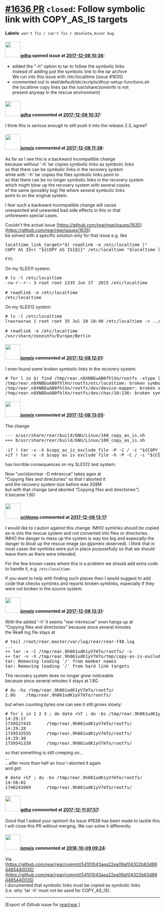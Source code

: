 [\#1636 PR](https://github.com/rear/rear/pull/1636) `closed`: Follow symbolic link with COPY\_AS\_IS targets
============================================================================================================

**Labels**: `won't fix / can't fix / obsolete`, `minor bug`

#### <img src="https://avatars.githubusercontent.com/u/888633?u=cdaeb31efcc0048d3619651aa18dd4b76e636b21&v=4" width="50">[gdha](https://github.com/gdha) opened issue at [2017-12-08 10:36](https://github.com/rear/rear/pull/1636):

-   added the "-h" option to tar to follow the symbolic links  
    instead of adding just the symbolic link to the tar archive  
    We run into this issue with /etc/localtime (issue \#1635)
-   commented out in skel/default/etc/scripts/dhcp-setup-functions.sh  
    the localtime copy lines (as the /usr/share/zoneinfo is not  
    present anyway in the rescue environment)

#### <img src="https://avatars.githubusercontent.com/u/888633?u=cdaeb31efcc0048d3619651aa18dd4b76e636b21&v=4" width="50">[gdha](https://github.com/gdha) commented at [2017-12-08 10:37](https://github.com/rear/rear/pull/1636#issuecomment-350231292):

I think this is serious enough to still push it into the release 2.3,
agree?

#### <img src="https://avatars.githubusercontent.com/u/1788608?u=925fc54e2ce01551392622446ece427f51e2f0ce&v=4" width="50">[jsmeix](https://github.com/jsmeix) commented at [2017-12-08 11:38](https://github.com/rear/rear/pull/1636#issuecomment-350243425):

As far as I see this is a backward incompatible change  
because without '-h' tar copies symbolic links as symbolic links  
so that there can be symbolic links in the recovery system  
while with '-h' tar copies the files symbolic links point to  
so that there can be no longer symbolic links in the recovery system  
which might blow up the recovery system with several copies  
of the same (possibly big) file where several symbolic links  
point to on the original system.

I fear such a backward incompatible change will cause  
unexpected and unwanted bad side effects in this or that  
unforeseen special cases.

Couldn't the actual issue
[https://github.com/rear/rear/issues/1635](https://github.com/rear/rear/issues/1635)  
be solved with a specific solution only for that issue e.g. like

<pre>
localtime_link_target="$( readlink -e /etc/localtime )"
COPY_AS_IS=( "${COPY_AS_IS[@]}" /etc/localtime "$localtime_link_target" )
</pre>

FYI:

On my SLES11 system:

<pre>
# ls -l /etc/localtime
-rw-r--r-- 3 root root 2335 Jun 17  2015 /etc/localtime

# readlink -e /etc/localtime
/etc/localtime
</pre>

On my SLES12 system:

<pre>
# ls -l /etc/localtime
lrwxrwxrwx 1 root root 35 Jul 28 10:40 /etc/localtime -> ../usr/share/zoneinfo/Europe/Berlin

# readlink -e /etc/localtime
/usr/share/zoneinfo/Europe/Berlin
</pre>

#### <img src="https://avatars.githubusercontent.com/u/1788608?u=925fc54e2ce01551392622446ece427f51e2f0ce&v=4" width="50">[jsmeix](https://github.com/jsmeix) commented at [2017-12-08 12:01](https://github.com/rear/rear/pull/1636#issuecomment-350247362):

I even found some broken symbolic links in the recovery system:

<pre>
# for l in $( find /tmp/rear.n8XNBDuAB0fhlXn/rootfs -xtype l ) ; do file $l ; done
/tmp/rear.n8XNBDuAB0fhlXn/rootfs/etc/localtime: broken symbolic link to `../usr/share/zoneinfo/Europe/Berlin'
/tmp/rear.n8XNBDuAB0fhlXn/rootfs/dev/device-mapper: broken symbolic link to `mapper/control'
/tmp/rear.n8XNBDuAB0fhlXn/rootfs/dev/char/10:236: broken symbolic link to `../mapper/control'
</pre>

#### <img src="https://avatars.githubusercontent.com/u/1788608?u=925fc54e2ce01551392622446ece427f51e2f0ce&v=4" width="50">[jsmeix](https://github.com/jsmeix) commented at [2017-12-08 13:05](https://github.com/rear/rear/pull/1636#issuecomment-350258366):

The change

<pre>
--- a/usr/share/rear/build/GNU/Linux/100_copy_as_is.sh
+++ b/usr/share/rear/build/GNU/Linux/100_copy_as_is.sh

-if ! tar -v -X $copy_as_is_exclude_file -P -C / -c "${COPY_AS_IS[@]}" 2>$copy_as_is_filelist_file | tar $v -C $ROOTFS_DIR/ -x 1>/dev/null ; then
+if ! tar -v -X $copy_as_is_exclude_file -h -P -C / -c "${COPY_AS_IS[@]}" 2>$copy_as_is_filelist_file | tar $v -C $ROOTFS_DIR/ -x 1>/dev/null ; then
</pre>

has horrible consequences on my SLES12 test system:

Now "usr/sbin/rear -D mkrescue" takes ages at  
"Copying files and directories" so that I aborted it  
and the recovery system size before was 208M  
but with that change (and aborted "Copying files and directories")  
it became 1.8G

#### <img src="https://avatars.githubusercontent.com/u/101384?v=4" width="50">[schlomo](https://github.com/schlomo) commented at [2017-12-08 13:17](https://github.com/rear/rear/pull/1636#issuecomment-350260790):

I would like to caution against this change: IMHO symlinks should be
copied as-is into the rescue system and not converted into files or
directories. IMHO the danger to mess up the system is way too big and
especially the danger to bloat up the rescue image (as @jsmeix
observed). I think that in most cases the symlinks were put in place
purposefully so that we should leave them as there were intended.

For the few known cases where this is a problem we should add extra code
to handle it, e.g. `/etc/localtime`.

If you want to help with finding such places then I would suggest to add
code that checks symlinks and reports broken symlinks, especially if
they were not broken in the source system.

#### <img src="https://avatars.githubusercontent.com/u/1788608?u=925fc54e2ce01551392622446ece427f51e2f0ce&v=4" width="50">[jsmeix](https://github.com/jsmeix) commented at [2017-12-08 13:31](https://github.com/rear/rear/pull/1636#issuecomment-350263575):

With the added '-h' it seems "rear mkrescue" even hangs up at  
"Copying files and directories" because since several minutes  
the ReaR log file stays at

<pre>
# tail /root/rear.master/var/log/rear/rear-f48.log
...
++ tar -v -C /tmp/rear.9h061udK1yV7mTo/rootfs/ -x
++ tar -v -X /tmp/rear.9h061udK1yV7mTo/tmp/copy-as-is-exclude -h -P -C / -c /root/rear.master/usr/share/rear /root/rear.master/var/lib/rear /dev /etc/inputrc ...
tar: Removing leading `/' from member names
tar: Removing leading `/' from hard link targets
</pre>

The recovery system does no longer grow noticeable  
because since several minutes it stays at 1.8G

<pre>
# du -hs /tmp/rear.9h061udK1yV7mTo/rootfs/
1.8G    /tmp/rear.9h061udK1yV7mTo/rootfs/
</pre>

but when counting bytes one can see it still grows slowly:

<pre>
# for i in 1 2 3 ; do date +%T ; du -bs /tmp/rear.9h061udK1yV7mTo/rootfs/ ; sleep 10 ; done
14:29:17
1739527435      /tmp/rear.9h061udK1yV7mTo/rootfs/
14:29:28
1739533555      /tmp/rear.9h061udK1yV7mTo/rootfs/
14:29:38
1739541339      /tmp/rear.9h061udK1yV7mTo/rootfs/
</pre>

so that something is still creeping on...  
...  
...after more than half an hour I aborted it again  
and got:

<pre>
# date +%T ; du -bs /tmp/rear.9h061udK1yV7mTo/rootfs/
14:56:02
1740243069      /tmp/rear.9h061udK1yV7mTo/rootfs/
</pre>

#### <img src="https://avatars.githubusercontent.com/u/888633?u=cdaeb31efcc0048d3619651aa18dd4b76e636b21&v=4" width="50">[gdha](https://github.com/gdha) commented at [2017-12-11 07:57](https://github.com/rear/rear/pull/1636#issuecomment-350647850):

Good that I asked your opinion! As issue \#1638 has been made to tackle
this I will close this PR without merging. We can solve it differently.

#### <img src="https://avatars.githubusercontent.com/u/1788608?u=925fc54e2ce01551392622446ece427f51e2f0ce&v=4" width="50">[jsmeix](https://github.com/jsmeix) commented at [2018-10-09 09:24](https://github.com/rear/rear/pull/1636#issuecomment-428123089):

Via  
[https://github.com/rear/rear/commit/54101043aea22ea09af04322b63d894485440035](https://github.com/rear/rear/commit/54101043aea22ea09af04322b63d894485440035)  
I documented that symbolic links must be copied as symbolic links  
(i.e. why 'tar -h' must not be used for COPY\_AS\_IS).

------------------------------------------------------------------------

\[Export of Github issue for
[rear/rear](https://github.com/rear/rear).\]
